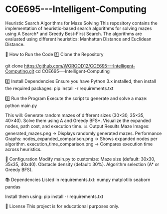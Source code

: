 # COE695---Intelligent-Computing
Heuristic Search Algorithms for Maze Solving
This repository contains the implementation of heuristic-based search algorithms for solving mazes using A Search* and Greedy Best-First Search. The algorithms are evaluated using different heuristics: Manhattan Distance and Euclidean Distance.

📌 How to Run the Code
1️⃣ Clone the Repository

git clone https://github.com/WOROOD12/COE695---Intelligent-Computing.git
cd COE695---Intelligent-Computing

2️⃣ Install Dependencies
Ensure you have Python 3.x installed, then install the required packages:
pip install -r requirements.txt

3️⃣ Run the Program
Execute the script to generate and solve a maze:
python main.py

This will:
Generate random mazes of different sizes (30×30, 35×35, 40×40).
Solve them using A and Greedy BFS*.
Visualize the expanded nodes, path cost, and execution time.
📊 Output Results
Maze Images:
generated_mazes.png → Displays randomly generated mazes.
Performance Graphs:
nodes_expanded_comparison.png → Shows expanded nodes per algorithm.
execution_time_comparison.png → Compares execution time across heuristics.

🔧 Configuration
Modify main.py to customize:
Maze size (default: 30x30, 35x35, 40x40).
Obstacle density (default: 30%).
Algorithm selection (A* or Greedy BFS).

📚 Dependencies
Listed in requirements.txt:
numpy
matplotlib
seaborn
pandas

Install them using:
pip install -r requirements.txt

📜 License
This project is for educational purposes only.

